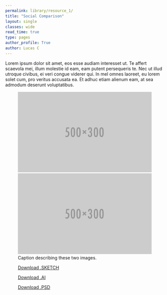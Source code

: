 ```yaml
---
permalink: library/resource_1/
title: "Social Comparison"
layout: single
classes: wide
read_time: true
type: pages
author_profile: True
author: Lucas C
---
```

<div> Lorem ipsum dolor sit amet, eos esse audiam interesset ut. Te affert scaevola mei, illum molestie id eam, eam putent persequeris te. Nec ut illud utroque civibus, ei veri congue viderer qui. In mel omnes laoreet, eu lorem solet cum, pro veritus accusata ea. Et adhuc etiam alienum eam, at sea admodum deserunt voluptatibus. </div>

<figure class="half">
    <a href="/assets/images/500x300.png"><img src="/assets/images/500x300.png"></a>
    <a href="/assets/images/500x300.png"><img src="/assets/images/500x300.png"></a>
    <figcaption>Caption describing these two images.</figcaption>
</figure>

<figure class= "third">
<a href="#" class="btn btn--success btn--primary">Download .SKETCH</a>

<a href="#" class="btn btn--success btn--primary">Download .AI</a>

<a href="#" class="btn btn--success btn--primary">Download .PSD</a>
</figure>
